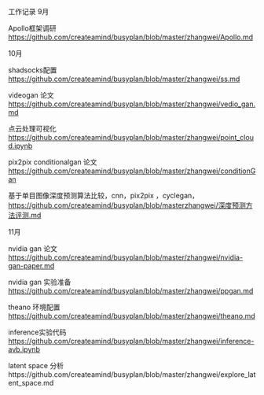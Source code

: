 工作记录
9月

Apollo框架调研 https://github.com/createamind/busyplan/blob/master/zhangwei/Apollo.md

10月

shadsocks配置 https://github.com/createamind/busyplan/blob/master/zhangwei/ss.md

videogan 论文 https://github.com/createamind/busyplan/blob/master/zhangwei/vedio_gan.md

点云处理可视化 https://github.com/createamind/busyplan/blob/master/zhangwei/point_cloud.ipynb

pix2pix conditionalgan 论文 https://github.com/createamind/busyplan/blob/master/zhangwei/conditionGan

基于单目图像深度预测算法比较，cnn，pix2pix ，cyclegan，https://github.com/createamind/busyplan/blob/masterzhangwei/深度预测方法评测.md

11月

nvidia gan 论文 https://github.com/createamind/busyplan/blob/master/zhangwei/nvidia-gan-paper.md

nvidia gan 实验准备 https://github.com/createamind/busyplan/blob/master/zhangwei/ppgan.md

theano 环境配置 https://github.com/createamind/busyplan/blob/master/zhangwei/theano.md

inference实验代码  https://github.com/createamind/busyplan/blob/master/zhangwei/inference-avb.ipynb

latent space 分析https://github.com/createamind/busyplan/blob/master/zhangwei/explore_latent_space.md
